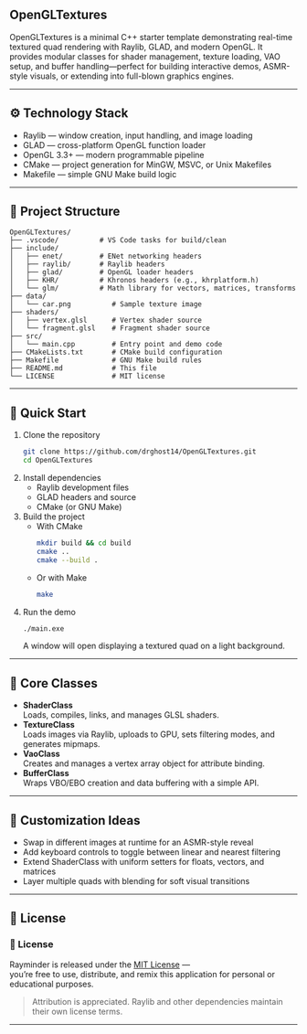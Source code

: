 ## OpenGLTextures

OpenGLTextures is a minimal C++ starter template demonstrating real-time textured quad rendering with Raylib, GLAD, and modern OpenGL. It provides modular classes for shader management, texture loading, VAO setup, and buffer handling—perfect for building interactive demos, ASMR-style visuals, or extending into full-blown graphics engines.

---

## ⚙️ Technology Stack

- Raylib — window creation, input handling, and image loading  
- GLAD — cross-platform OpenGL function loader  
- OpenGL 3.3+ — modern programmable pipeline  
- CMake — project generation for MinGW, MSVC, or Unix Makefiles  
- Makefile — simple GNU Make build logic  

---

## 📁 Project Structure

```text
OpenGLTextures/
├── .vscode/          # VS Code tasks for build/clean
├── include/
│   ├── enet/         # ENet networking headers
│   ├── raylib/       # Raylib headers
│   ├── glad/         # OpenGL loader headers
│   ├── KHR/          # Khronos headers (e.g., khrplatform.h)
│   └── glm/          # Math library for vectors, matrices, transforms
├── data/                
│   └── car.png          # Sample texture image  
├── shaders/             
│   ├── vertex.glsl      # Vertex shader source  
│   └── fragment.glsl    # Fragment shader source  
├── src/                 
│   └── main.cpp         # Entry point and demo code  
├── CMakeLists.txt       # CMake build configuration  
├── Makefile             # GNU Make build rules  
├── README.md            # This file  
└── LICENSE              # MIT license  
```

---

## 🚀 Quick Start

1. Clone the repository  
   ```bash
   git clone https://github.com/drghost14/OpenGLTextures.git
   cd OpenGLTextures
   ```
2. Install dependencies  
   - Raylib development files  
   - GLAD headers and source  
   - CMake (or GNU Make)  
3. Build the project  
   - With CMake  
     ```bash
     mkdir build && cd build
     cmake ..
     cmake --build .
     ```  
   - Or with Make  
     ```bash
     make
     ```
4. Run the demo  
   ```bash
   ./main.exe
   ```
   A window will open displaying a textured quad on a light background.

---

## 🧩 Core Classes

- **ShaderClass**  
  Loads, compiles, links, and manages GLSL shaders.  
- **TextureClass**  
  Loads images via Raylib, uploads to GPU, sets filtering modes, and generates mipmaps.  
- **VaoClass**  
  Creates and manages a vertex array object for attribute binding.  
- **BufferClass**  
  Wraps VBO/EBO creation and data buffering with a simple API.  

---

## 🔧 Customization Ideas

- Swap in different images at runtime for an ASMR-style reveal  
- Add keyboard controls to toggle between linear and nearest filtering  
- Extend ShaderClass with uniform setters for floats, vectors, and matrices  
- Layer multiple quads with blending for soft visual transitions  

---

## 📄 License

### 🔐 License

Rayminder is released under the [MIT License](LICENSE) —  
you’re free to use, distribute, and remix this application for personal or educational purposes.  

> Attribution is appreciated. Raylib and other dependencies maintain their own license terms.

---



